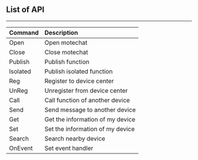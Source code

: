 ## List of API

---

| Command | Description |
| :--- | :--- |
| Open | Open motechat |
| Close | Close motechat |
| Publish | Publish function |
| Isolated | Publish isolated function |
| Reg | Register to device center |
| UnReg | Unregister from device center |
| Call | Call function of another device |
| Send | Send message to another device |
| Get | Get the information of my device |
| Set | Set the information of my device |
| Search | Search nearby device |
| OnEvent | Set event handler |



